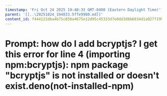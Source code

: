 ```yaml
---
timestamp: 'Fri Oct 24 2025 19:48:33 GMT-0400 (Eastern Daylight Time)'
parent: '[[..\20251024_194833.5ffe9980.md]]'
content_id: f444122dba4b75c850a4675e12d95c45333d7e0dd3d8b6034d1a927f1992228d
---
```


# Prompt: how do I add bcryptjs? I get this error for line 4 (importing npm:bcryptjs): npm package "bcryptjs" is not installed or doesn't exist.deno(not-installed-npm)
